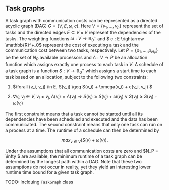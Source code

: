 ## Task graphs

A task graph with communication costs can be represented as a directed acyclic graph (DAG) $G=(V,E,\omega, c)$. Here $V = \{v_1, ..., v_n\}$ represent the set of tasks and the directed edges $E \subseteq V \times V$ represent the dependencies of the tasks. The weighting functions $\omega : V \rightarrow \mathbb{R}^+_0$ and $ c : E \rightarrow \mathbb{R}^+_0$ represent the cost of executing a task and the communication cost between two tasks, respectively.
Let $P=\{p_1,\hdots, p_{N_P}\}$ be the set of $N_P$ available processors and $A:V \rightarrow P$ be an allocation function which assigns exactly one process to each task in $V$. A schedule of a task graph is a function $S:V \rightarrow \mathbb{R}^+_0$ which assigns a start time to each task based on an allocation, subject to the following two constraints:

1) $\forall (v_i, v_j) \in E, S(v_j) \geq S(v_i) + \omega(v_i) + c(v_i, v_j) $

2) $\forall v_i, v_j \in V, v_i \neq v_j, A(v_i) = A(v_j) \Rightarrow S(v_i) \geq S(v_j)+\omega(v_j) \lor S(v_j) \geq S(v_i)+\omega(v_i)$


The first constraint means that a task cannot be started until all its dependencies have been scheduled and executed and the data has been communicated. The second constraint means that only one task can run on a process at a time. The runtime of a schedule can then be determined by

```math
max_{v\in V}(S(v)+\omega(v)).
```

Under the assumptions that all communication costs are zero and $N_P = \infty $ are available, the minimum runtime of a task graph can be determined by the longest path within a DAG. Note that these two assumptions do not occur in reality, yet they yield an interesting lower runtime time bound for a given task graph.

TODO: Inclduing `TaskGraph` class